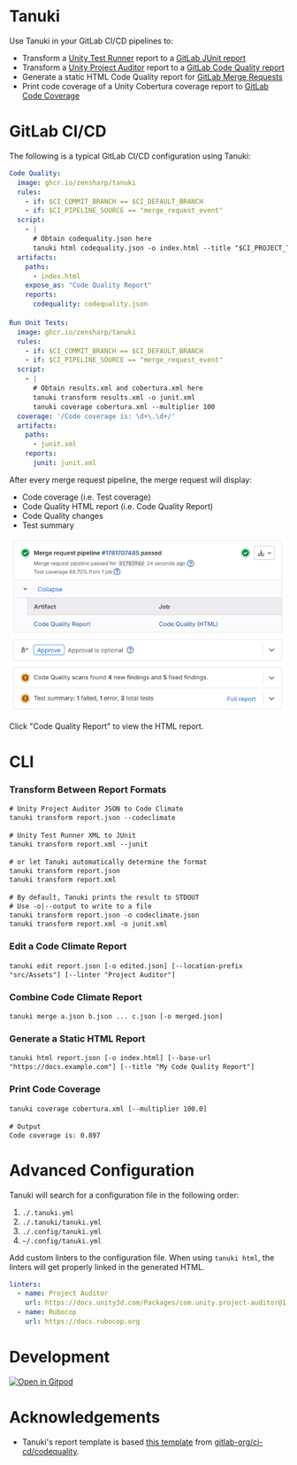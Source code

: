 # Tanuki
Use Tanuki in your GitLab CI/CD pipelines to:
* Transform a [Unity Test Runner](https://docs.unity3d.com/2018.3/Documentation/Manual/testing-editortestsrunner.html) report to a [GitLab JUnit report](https://docs.gitlab.com/ci/testing/unit_test_reports/)
* Transform a [Unity Project Auditor](https://docs.unity3d.com/Packages/com.unity.project-auditor@1.0/manual/index.html) report to a [GitLab Code Quality report](https://docs.gitlab.com/ci/testing/code_quality/)
* Generate a static HTML Code Quality report for [GitLab Merge Requests](https://docs.gitlab.com/ci/jobs/job_artifacts/#link-to-job-artifacts-in-the-merge-request-ui)
* Print code coverage of a Unity Cobertura coverage report to [GitLab Code Coverage](https://docs.gitlab.com/ci/testing/code_coverage/)

# GitLab CI/CD
The following is a typical GitLab CI/CD configuration using Tanuki:

```yaml
Code Quality:
  image: ghcr.io/zensharp/tanuki
  rules:
    - if: $CI_COMMIT_BRANCH == $CI_DEFAULT_BRANCH
    - if: $CI_PIPELINE_SOURCE == "merge_request_event"
  script:
    - |
      # Obtain codequality.json here
      tanuki html codequality.json -o index.html --title "$CI_PROJECT_TITLE"
  artifacts:
    paths:
      - index.html
    expose_as: "Code Quality Report"
    reports:
      codequality: codequality.json

Run Unit Tests:
  image: ghcr.io/zensharp/tanuki
  rules:
    - if: $CI_COMMIT_BRANCH == $CI_DEFAULT_BRANCH
    - if: $CI_PIPELINE_SOURCE == "merge_request_event"
  script:
    - |
      # Obtain results.xml and cobertura.xml here
      tanuki transform results.xml -o junit.xml
      tanuki coverage cobertura.xml --multiplier 100
  coverage: '/Code coverage is: \d+\.\d+/'
  artifacts:
    paths:
      - junit.xml
    reports:
      junit: junit.xml
```

After every merge request pipeline, the merge request will display:
* Code coverage (i.e. Test coverage)
* Code Quality HTML report (i.e. Code Quality Report)
* Code Quality changes
* Test summary

![Merge Request UI](images/image.png)

Click "Code Quality Report" to view the HTML report.

# CLI
### Transform Between Report Formats
```shell
# Unity Project Auditor JSON to Code Climate
tanuki transform report.json --codeclimate

# Unity Test Runner XML to JUnit
tanuki transform report.xml --junit

# or let Tanuki automatically determine the format
tanuki transform report.json
tanuki transform report.xml

# By default, Tanuki prints the result to STDOUT
# Use -o|--output to write to a file
tanuki transform report.json -o codeclimate.json
tanuki transform report.xml -o junit.xml
```

### Edit a Code Climate Report
```shell
tanuki edit report.json [-o edited.json] [--location-prefix "src/Assets"] [--linter "Project Auditor"]
```

### Combine Code Climate Report
```shell
tanuki merge a.json b.json ... c.json [-o merged.json]
```

### Generate a Static HTML Report
```shell
tanuki html report.json [-o index.html] [--base-url "https://docs.example.com"] [--title "My Code Quality Report"]
```

### Print Code Coverage
```shell
tanuki coverage cobertura.xml [--multiplier 100.0]

# Output
Code coverage is: 0.897
```

# Advanced Configuration
Tanuki will search for a configuration file in the following order:
1. `./.tanuki.yml`
1. `./.tanuki/tanuki.yml`
1. `./.config/tanuki.yml`
2. `~/.config/tanuki.yml`

Add custom linters to the configuration file. When using `tanuki html`, the linters will get properly linked in the generated HTML.

```yaml
linters:
  - name: Project Auditor
    url: https://docs.unity3d.com/Packages/com.unity.project-auditor@1.0/manual/index.html
  - name: Rubocop
    url: https://docs.rubocop.org
```

# Development
[![Open in Gitpod](https://gitpod.io/button/open-in-gitpod.svg)](https://gitpod.io/#https://github.com/zensharp/tanuki)

# Acknowledgements
* Tanuki's report template is based [this template](https://gitlab.com/gitlab-org/ci-cd/codequality/-/blob/master/test/expect/gl-code-quality-report.html?ref_type=heads) from [gitlab-org/ci-cd/codequality](https://gitlab.com/gitlab-org/ci-cd/codequality/-/blob/master/test/expect/gl-code-quality-report.html?ref_type=heads).
